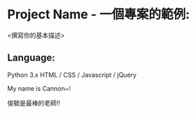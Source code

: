 # Project Name - 一個專案的範例:
<撰寫你的基本描述>
## Language:
Python 3.x
HTML / CSS / Javascript / jQuery

My name is Cannon~!

俊毓是最棒的老師!!
